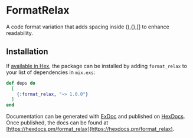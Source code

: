 # FormatRelax

A code format variation that adds spacing inside (),{},[] to enhance
readability.

## Installation

If [available in Hex](https://hex.pm/docs/publish), the package can be installed
by adding `format_relax` to your list of dependencies in `mix.exs`:

```elixir
def deps do
  [
    {:format_relax, "~> 1.0.0"}
  ]
end
```

Documentation can be generated with [ExDoc](https://github.com/elixir-lang/ex_doc)
and published on [HexDocs](https://hexdocs.pm). Once published, the docs can
be found at [https://hexdocs.pm/format_relax](https://hexdocs.pm/format_relax).

